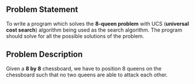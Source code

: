 ## Problem Statement
To write a program which solves the **8-queen problem** with UCS (**universal cost search**) algorithm being used as the search algorithm. 
The program should solve for all the possible solutions of the problem.

## Problem Description
Given a **8 by 8** chessboard, we have to position 8 queens on the chessboard such that no two queens are able to attack each other.
